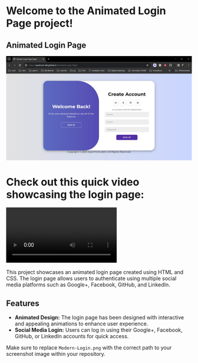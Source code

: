 

# Welcome to the Animated Login Page project!

## Animated Login Page

![Login Page Screenshot](Modern-Login.jpg)

# Check out this quick video showcasing the login page:

![Animated Login Page Demo](Modern-Login-Video.mp4)

This project showcases an animated login page created using HTML and CSS. The login page allows users to authenticate using multiple social media platforms such as Google+, Facebook, GitHub, and LinkedIn.

## Features
- **Animated Design:** The login page has been designed with interactive and appealing animations to enhance user experience.
- **Social Media Login:** Users can log in using their Google+, Facebook, GitHub, or LinkedIn accounts for quick access.

  
Make sure to replace `Modern-Login.png` with the correct path to your screenshot image within your repository.

